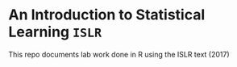 # An Introduction to Statistical Learning `ISLR`

This repo documents lab work done in R using the ISLR text (2017)
